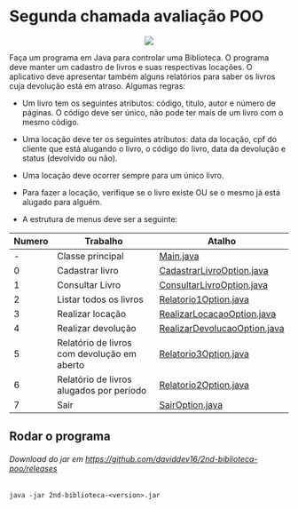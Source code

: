# Segunda chamada avaliação POO

<p align="center">
  <img src="https://i.imgur.com/5YOsEwL.png">
</p>
Faça um programa em Java para controlar uma Biblioteca. O programa deve manter
um cadastro de livros e suas respectivas locações. O aplicativo deve apresentar
também alguns relatórios para saber os livros cuja devolução está em atraso.
Algumas regras:

- Um livro tem os seguintes atributos: código, titulo, autor e número de páginas.
O código deve ser único, não pode ter mais de um livro com o mesmo código.

- Uma locação deve ter os seguintes atributos: data da locação, cpf do cliente
que está alugando o livro, o código do livro, data da devolução e status
(devolvido ou não).

- Uma locação deve ocorrer sempre para um único livro.

- Para fazer a locação, verifique se o livro existe OU se o mesmo já está alugado
para alguém.

- A estrutura de menus deve ser a seguinte:

| Numero 	| Trabalho                                    	| Atalho 	|
|--------	|---------------------------------------------	|--------	|
| -      	| Classe principal                            	| [Main.java](https://github.com/daviddev16/2nd-biblioteca-poo/blob/master/src/main/java/org/biblioteca/Main.java) |
| 0      	| Cadastrar livro                             	| [CadastrarLivroOption.java](https://github.com/daviddev16/2nd-biblioteca-poo/blob/master/src/main/java/org/biblioteca/options/CadastrarLivroOption.java) |
| 1      	| Consultar Livro                             	| [ConsultarLivroOption.java](https://github.com/daviddev16/2nd-biblioteca-poo/blob/master/src/main/java/org/biblioteca/options/ConsultarLivroOption.java) |       	
| 2      	| Listar todos os livros                      	| [Relatorio1Option.java](https://github.com/daviddev16/2nd-biblioteca-poo/blob/master/src/main/java/org/biblioteca/options/Relatorio1Option.java) |
| 3      	| Realizar locação                            	| [RealizarLocacaoOption.java](https://github.com/daviddev16/2nd-biblioteca-poo/blob/master/src/main/java/org/biblioteca/options/RealizarLocacaoOption.java) |
| 4      	| Realizar devolução                          	| [RealizarDevolucaoOption.java](https://github.com/daviddev16/2nd-biblioteca-poo/blob/master/src/main/java/org/biblioteca/options/RealizarDevolucaoOption.java) |
| 5      	| Relatório de livros com devolução em aberto 	| [Relatorio3Option.java](https://github.com/daviddev16/2nd-biblioteca-poo/blob/master/src/main/java/org/biblioteca/options/Relatorio3Option.java) |
| 6      	| Relatório de livros alugados por período    	| [Relatorio2Option.java](https://github.com/daviddev16/2nd-biblioteca-poo/blob/master/src/main/java/org/biblioteca/options/Relatorio2Option.java) |
| 7      	| Sair                                        	| [SairOption.java](https://github.com/daviddev16/2nd-biblioteca-poo/blob/master/src/main/java/org/biblioteca/options/SairOption.java) |

## Rodar o programa
###### Download do jar em https://github.com/daviddev16/2nd-biblioteca-poo/releases

    java -jar 2nd-biblioteca-<version>.jar
